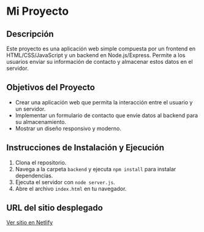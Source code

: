 # Mi Proyecto

## Descripción
Este proyecto es una aplicación web simple compuesta por un frontend en HTML/CSS/JavaScript y un backend en Node.js/Express. Permite a los usuarios enviar su información de contacto y almacenar estos datos en el servidor.

## Objetivos del Proyecto
- Crear una aplicación web que permita la interacción entre el usuario y un servidor.
- Implementar un formulario de contacto que envíe datos al backend para su almacenamiento.
- Mostrar un diseño responsivo y moderno.

## Instrucciones de Instalación y Ejecución
1. Clona el repositorio.
2. Navega a la carpeta `backend` y ejecuta `npm install` para instalar dependencias.
3. Ejecuta el servidor con `node server.js`.
4. Abre el archivo `index.html` en tu navegador.

## URL del sitio desplegado
[Ver sitio en Netlify](https://tu-url-de-netlify)
